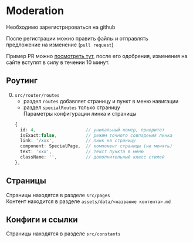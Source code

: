 # Moderation

Необходимо зарегистрироваться на github

После регистрации можно править файлы и отправлять  
предложение на изменение (`pull request`)

Пример PR можно [посмотреть тут](), после его одобрения, изменения на сайте вступят в силу в течении 10 минут.

##

## Роутинг

0. `src/router/routes`
   - раздел `routes` добавляет страницу и пункт в меню навигации
   - раздел `specialRoutes` только страницу  
     Параметры конфигурации линка и страницы
   ```ts
   {
     id: 4,                   // уникальный номер, приоритет
     isExact:false,           // режим точного совпадения линка
     link: '/xxx',            // линк на страницу
     component: SpecialPage,  // компонент страницы (не менять)
     text: 'xxx',             // текст пункта в меню
     className: '',           // дополнительный класс стилей
   },
   ```

## Страницы

Страницы находятся в разделе `src/pages`  
Контент находится в разделе `assets/data/<название контента>.md`

## Конфиги и ссылки

Страницы находятся в разделе `src/constants`

